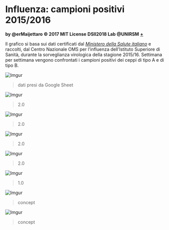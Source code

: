 # Influenza: campioni positivi 2015/2016

**by @erMaijettaro © 2017 MIT License**
**DSII2018 Lab @UNIRSM** [**+**](http://dsii-2018-unirsm.github.io)

Il grafico si basa sui dati certificati dal [*Ministero della Salute italiano*](http://www.trovanorme.salute.gov.it/norme/renderNormsanPdf?anno=2017&codLeg=60180&parte=1%20&serie=null) e raccolti, dal Centro Nazionale OMS per l’influenza dell’Istituto Superiore di Sanità, durante la sorveglianza virologica della stagione 2015/16. Settimana per settimana vengono confrontati i campioni positivi dei ceppi di tipo A e di tipo B.

![Imgur](https://imgur.com/5EsfREH.png)
> dati presi da Google Sheet
>

![Imgur](https://imgur.com/Pm8a0ET.png)
> 2.0
>
![Imgur](https://imgur.com/WRuWDHB.png)
> 2.0
>
![Imgur](https://imgur.com/p5xl5w4.png)
> 2.0
>
![Imgur](https://imgur.com/0eaJvob.png)
> 2.0
>



![Imgur](https://imgur.com/doVFpMr.png)
> 1.0
>

![Imgur](https://imgur.com/H5AXRMA.png)
> concept
>

![Imgur](https://imgur.com/7WNW4m1.png)
> concept
>
